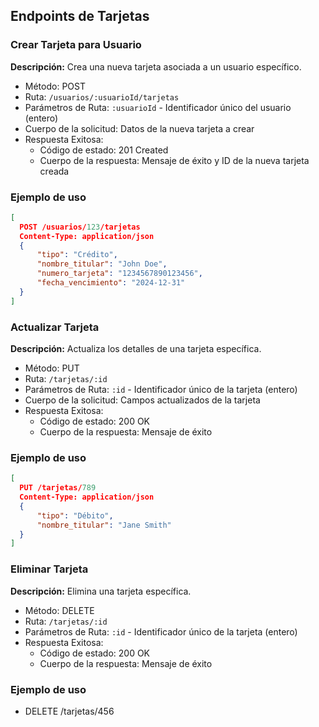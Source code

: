 ## Endpoints de Tarjetas

### Crear Tarjeta para Usuario
**Descripción:** Crea una nueva tarjeta asociada a un usuario específico.
- Método: POST
- Ruta: `/usuarios/:usuarioId/tarjetas`
- Parámetros de Ruta: `:usuarioId` - Identificador único del usuario (entero)
- Cuerpo de la solicitud: Datos de la nueva tarjeta a crear
- Respuesta Exitosa:
  - Código de estado: 201 Created
  - Cuerpo de la respuesta: Mensaje de éxito y ID de la nueva tarjeta creada

### Ejemplo de uso
  ```json
  [
    POST /usuarios/123/tarjetas
    Content-Type: application/json
    {
        "tipo": "Crédito",
        "nombre_titular": "John Doe",
        "numero_tarjeta": "1234567890123456",
        "fecha_vencimiento": "2024-12-31"
    }
  ]
```

### Actualizar Tarjeta

**Descripción:** Actualiza los detalles de una tarjeta específica.

- Método: PUT
- Ruta: `/tarjetas/:id`
- Parámetros de Ruta: `:id` - Identificador único de la tarjeta (entero)
- Cuerpo de la solicitud: Campos actualizados de la tarjeta
- Respuesta Exitosa:
  - Código de estado: 200 OK
  - Cuerpo de la respuesta: Mensaje de éxito

### Ejemplo de uso
  ```json
  [
    PUT /tarjetas/789
    Content-Type: application/json
    {
        "tipo": "Débito",
        "nombre_titular": "Jane Smith"
    }
  ]
```

### Eliminar Tarjeta

**Descripción:** Elimina una tarjeta específica.

- Método: DELETE
- Ruta: `/tarjetas/:id`
- Parámetros de Ruta: `:id` - Identificador único de la tarjeta (entero)
- Respuesta Exitosa:
  - Código de estado: 200 OK
  - Cuerpo de la respuesta: Mensaje de éxito

### Ejemplo de uso
- DELETE /tarjetas/456
